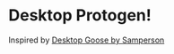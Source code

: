 # Desktop Protogen!
Inspired by [Desktop Goose by Samperson](https://samperson.itch.io/desktop-goose)